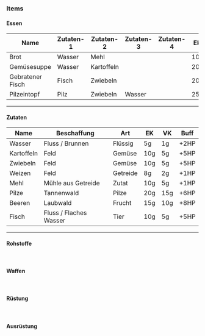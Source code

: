 ### Items

#### Essen

| Name             | Zutaten-1 | Zutaten-2  | Zutaten-3 | Zutaten-4 | EK  | VK  | Buff          | Runden |
| ---------------- | --------- | ---------- | --------- | --------- | --- | --- | ------------- | ------ |
| Brot             | Wasser    | Mehl       |           |           | 10g | 6g  | Regeneration  | 2      |
| Gemüsesuppe      | Wasser    | Kartoffeln |           |           | 20g | 15g | Glückssträhne | 3      |
| Gebratener Fisch | Fisch     | Zwiebeln   |           |           | 20g | 15g | Berserker     | 4      |
| Pilzeintopf      | Pilz      | Zwiebeln   | Wasser    |           | 25g | 18g | Schutzengel   | 2      |

<hr>

#### Zutaten

| Name       | Beschaffung            | Art      | EK  | VK  | Buff |
| ---------- | ---------------------- | -------- | --- | --- | ---- |
| Wasser     | Fluss / Brunnen        | Flüssig  | 5g  | 1g  | +2HP |
| Kartoffeln | Feld                   | Gemüse   | 10g | 5g  | +5HP |
| Zwiebeln   | Feld                   | Gemüse   | 10g | 5g  | +5HP |
| Weizen     | Feld                   | Getreide | 8g  | 2g  | +1HP |
| Mehl       | Mühle aus Getreide     | Zutat    | 10g | 5g  | +1HP |
| Pilze      | Tannenwald             | Pilze    | 20g | 15g | +6HP |
| Beeren     | Laubwald               | Frucht   | 15g | 10g | +8HP |
| Fisch      | Fluss / Flaches Wasser | Tier     | 10g | 5g  | +5HP |

<hr>

#### Rohstoffe

<br>

#### Waffen

<br>

#### Rüstung

<br>

#### Ausrüstung
